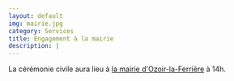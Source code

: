 ```yaml
---
layout: default
img: mairie.jpg
category: Services
title: Engagement à la mairie
description: |
---
```

La cérémonie civile aura lieu à [la mairie d'Ozoir-la-Ferrière](https://www.google.com/maps/place/Mairie+d'Ozoir-la-Ferri%C3%A8re/@48.76161,2.672,16z/data=!4m5!3m4!1s0x0:0x7b113febc448bee!8m2!3d48.7616095!4d2.6719999?hl=fr-FR) à 14h.